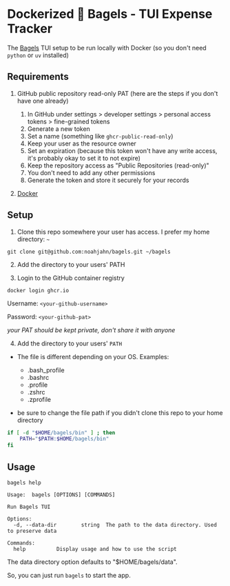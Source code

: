 # Dockerized 🥯 Bagels - TUI Expense Tracker

The [Bagels](https://github.com/EnhancedJax/Bagels) TUI setup to be run locally with Docker (so you don't need `python` or `uv` installed)

## Requirements

1. GitHub public repository read-only PAT (here are the steps if you don't have one already)

   1. In GitHub under settings > developer settings > personal access tokens > fine-grained tokens
   2. Generate a new token
   3. Set a name (something like `ghcr-public-read-only`)
   4. Keep your user as the resource owner
   5. Set an expiration (because this token won't have any write access, it's probably okay to set it to not expire)
   6. Keep the repository access as "Public Repositories (read-only)"
   7. You don't need to add any other permissions
   8. Generate the token and store it securely for your records

2. [Docker](https://docs.docker.com/get-started/get-docker/)

## Setup

1. Clone this repo somewhere your user has access. I prefer my home directory: `~`

```shell
git clone git@github.com:noahjahn/bagels.git ~/bagels
```

2. Add the directory to your users' PATH

3. Login to the GitHub container registry

```shell
docker login ghcr.io
```

Username: `<your-github-username>`

Password: `<your-github-pat>`

_your PAT should be kept private, don't share it with anyone_

4. Add the directory to your users' `PATH`

- The file is different depending on your OS. Examples:

  - .bash_profile
  - .bashrc
  - .profile
  - .zshrc
  - .zprofile

- be sure to change the file path if you didn't clone this repo to your home directory

```bash
if [ -d "$HOME/bagels/bin" ] ; then
    PATH="$PATH:$HOME/bagels/bin"
fi
```

## Usage

```shell
bagels help
```

```
Usage:  bagels [OPTIONS] [COMMANDS]

Run Bagels TUI

Options:
  -d, --data-dir        string  The path to the data directory. Used to preserve data

Commands:
  help          Display usage and how to use the script
```

The data directory option defaults to "$HOME/bagels/data".

So, you can just run `bagels` to start the app.
